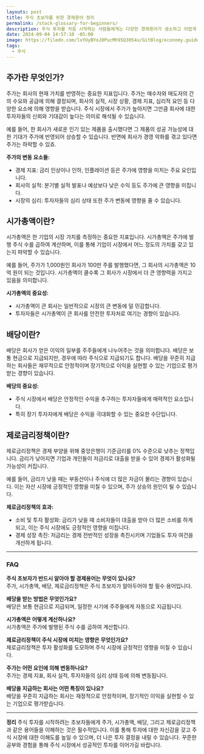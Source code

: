 ```yaml
---
layouts: post
title: 주식 초보자를 위한 경제용어 정리
permalink: /stock-glossary-for-beginners/
description: 주식 투자를 처음 시작하는 사람들에게는 다양한 경제용어가 생소하고 어렵게 느껴질 수 있습니다. 하지만 이러한 용어들을 이해하는 것은 투자 과정에서 중요한 역할을 하며, 특히 시장 흐름을 읽고 장기적인 전략을 세우는 데 필수적입니다. 이번 아티클에서는 주식 초보자들이 반드시 알아야 할 주요 경제용어들을 쉽고 간단하게 설명해 보겠습니다.
date: 2024-09-04 14:57:10 -05:00
image: https://filedn.com/lxYUyBYoJ0PucMh95Q3054u/GitBlog/economy.guide/stock-glossary-for-beginners.webp
tags:
  - 주식
---
```

## **주가란 무엇인가?**

주가는 회사의 현재 가치를 반영하는 중요한 지표입니다. 주가는 매수자와 매도자의 간의 수요와 공급에 의해 결정되며, 회사의 실적, 시장 상황, 경제 지표, 심리적 요인 등 다양한 요소에 의해 영향을 받습니다. 주식 시장에서 주가가 높아지면 그만큼 회사에 대한 투자자들의 신뢰와 기대감이 높다는 의미로 해석될 수 있습니다.

예를 들어, 한 회사가 새로운 인기 있는 제품을 출시했다면 그 제품의 성공 가능성에 대한 기대가 주가에 반영되어 상승할 수 있습니다. 반면에 회사가 경영 악화를 겪고 있다면 주가는 하락할 수 있죠.

**주가의 변동 요소들:**

- 경제 지표: 금리 인상이나 인하, 인플레이션 등은 주가에 영향을 미치는 주요 요인입니다.
- 회사의 실적: 분기별 실적 발표나 예상보다 낮은 수익 등도 주가에 큰 영향을 미칩니다.
- 시장의 심리: 투자자들의 심리 상태 또한 주가 변동에 영향을 줄 수 있습니다.

## **시가총액이란?**

시가총액은 한 기업의 시장 가치를 측정하는 중요한 지표입니다. 시가총액은 주가에 발행 주식 수를 곱하여 계산하며, 이를 통해 기업이 시장에서 어느 정도의 가치를 갖고 있는지 파악할 수 있습니다.

예를 들어, 주가가 1,000원인 회사가 100만 주를 발행했다면, 그 회사의 시가총액은 10억 원이 되는 것입니다. 시가총액이 클수록 그 회사가 시장에서 더 큰 영향력을 가지고 있음을 의미합니다.

**시가총액의 중요성:**

- 시가총액이 큰 회사는 일반적으로 시장의 큰 변동에 덜 민감합니다.
- 투자자들은 시가총액이 큰 회사를 안전한 투자처로 여기는 경향이 있습니다.

## **배당이란?**

배당은 회사가 얻은 이익의 일부를 주주들에게 나누어주는 것을 의미합니다. 배당은 보통 현금으로 지급되지만, 경우에 따라 주식으로 지급되기도 합니다. 배당을 꾸준히 지급하는 회사들은 재무적으로 안정적이며 장기적으로 이익을 실현할 수 있는 기업으로 평가받는 경향이 있습니다.

**배당의 중요성:**

- 주식 시장에서 배당은 안정적인 수익을 추구하는 투자자들에게 매력적인 요소입니다.
- 특히 장기 투자자에게 배당은 수익을 극대화할 수 있는 중요한 수단입니다.

## **제로금리정책이란?**

제로금리정책은 경제 부양을 위해 중앙은행이 기준금리를 0% 수준으로 낮추는 정책입니다. 금리가 낮아지면 기업과 개인들이 저금리로 대출을 받을 수 있어 경제가 활성화될 가능성이 커집니다.

예를 들어, 금리가 낮을 때는 부동산이나 주식에 더 많은 자금이 몰리는 경향이 있습니다. 이는 자산 시장에 긍정적인 영향을 미칠 수 있으며, 주가 상승의 원인이 될 수 있습니다.

**제로금리정책의 효과:**

- 소비 및 투자 활성화: 금리가 낮을 때 소비자들이 대출을 받아 더 많은 소비를 하게 되고, 이는 주식 시장에도 긍정적인 영향을 미칩니다.
- 경제 성장 촉진: 저금리는 경제 전반적인 성장을 촉진시키며 기업들도 투자 여건을 개선하게 됩니다.

---

### FAQ

**주식 초보자가 반드시 알아야 할 경제용어는 무엇이 있나요?**  
주가, 시가총액, 배당, 제로금리정책은 주식 초보자가 알아두어야 할 필수 용어입니다.

**배당을 받는 방법은 무엇인가요?**  
배당은 보통 현금으로 지급되며, 일정한 시기에 주주들에게 자동으로 지급됩니다.

**시가총액은 어떻게 계산하나요?**  
시가총액은 주가에 발행된 주식 수를 곱하여 계산합니다.

**제로금리정책이 주식 시장에 미치는 영향은 무엇인가요?**  
제로금리정책은 투자 활성화를 도모하며 주식 시장에 긍정적인 영향을 미칠 수 있습니다.

**주가는 어떤 요인에 의해 변동하나요?**  
주가는 경제 지표, 회사 실적, 투자자들의 심리 상태 등에 의해 변동됩니다.

**배당을 지급하는 회사는 어떤 특징이 있나요?**  
배당을 꾸준히 지급하는 회사는 재정적으로 안정적이며, 장기적인 이익을 실현할 수 있는 기업으로 평가받습니다.

---

**정리**
주식 투자를 시작하려는 초보자들에게 주가, 시가총액, 배당, 그리고 제로금리정책과 같은 용어들을 이해하는 것은 필수적입니다. 이를 통해 투자에 대한 자신감을 갖고 주식 시장에 대한 이해도를 높일 수 있으며, 더 나은 투자 결정을 내릴 수 있습니다. 꾸준한 공부와 경험을 통해 주식 시장에서 성공적인 투자를 이어가길 바랍니다.